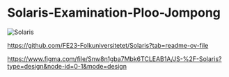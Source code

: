 # Solaris-Examination-Ploo-Jompong

![Solaris](https://github.com/PlooJompong/Solaris-Examination-Ploo-Jompong/assets/50630228/05435076-c279-4f34-a173-d1c89d9aad49)

https://github.com/FE23-Folkuniversitetet/Solaris?tab=readme-ov-file

https://www.figma.com/file/Snw8n1gba7Mbk6TCLEAB1A/JS-%2F-Solaris?type=design&node-id=0-1&mode=design
